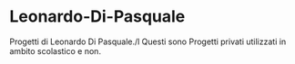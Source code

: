 # Leonardo-Di-Pasquale
Progetti di Leonardo Di Pasquale./l
Questi sono Progetti privati utilizzati in ambito scolastico e non.
